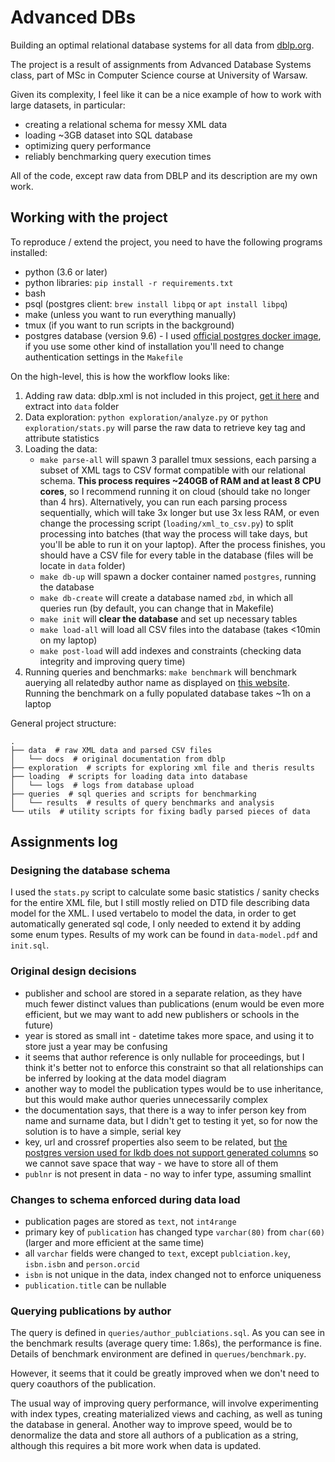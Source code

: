 # Advanced DBs

Building an optimal relational database systems for all data from [dblp.org](https://dblp.org).

The project is a result of assignments from Advanced Database Systems class, part of MSc in Computer Science
course at University of Warsaw.

Given its complexity, I feel like it can be a nice example of how to work with large datasets, in particular:

-   creating a relational schema for messy XML data
-   loading ~3GB dataset into SQL database
-   optimizing query performance
-   reliably benchmarking query execution times

All of the code, except raw data from DBLP and its description are my own work.


## Working with the project

To reproduce / extend the project, you need to have the following programs installed:

-   python (3.6 or later)
-   python libraries: `pip install -r requirements.txt`
-   bash
-   psql (postgres client: `brew install libpq` or `apt install libpq`)
-   make (unless you want to run everything manually)
-   tmux (if you want to run scripts in the background)
-   postgres database (version 9.6) - I used [official postgres docker image](https://hub.docker.com/_/postgres), 
    if you use some other kind of installation you'll need to change authentication settings in the `Makefile`

On the high-level, this is how the workflow looks like:

1.  Adding raw data: dblp.xml is not included in this project, [get it here](https://dblp.org/xml/)
    and extract into `data` folder
2.  Data exploration: `python exploration/analyze.py` or `python exploration/stats.py` will parse
    the raw data to retrieve key tag and attribute statistics
3.  Loading the data:
    -    `make parse-all` will spawn 3 parallel tmux sessions, each parsing a subset of XML tags to CSV format
        compatible with our relational schema. **This process requires ~240GB of RAM and at least 8 CPU cores**,
        so I recommend running it on cloud (should take no longer than 4 hrs). Alternatively, you can run each
        parsing process sequentially, which will take 3x longer but use 3x less RAM, or even change the processing
        script (`loading/xml_to_csv.py`) to split processing into batches (that way the process will take days,
        but you'll be able to run it on your laptop). After the process finishes, you should have a CSV file
        for every table in the database (files will be locate in `data` folder)
    -    `make db-up` will spawn a docker container named `postgres`, running the database
    -    `make db-create` will create a database named `zbd`, in which all queries run
        (by default, you can change that in Makefile)
    -    `make init` will **clear the database** and set up necessary tables
    -    `make load-all` will load all CSV files into the database (takes <10min on my laptop)
    -    `make post-load` will add indexes and constraints (checking data integrity and improving query time)
4.  Running queries and benchmarks: `make benchmark` will benchmark auerying all relatedby author name
    as displayed on [this website](https://dblp.uni-trier.de/pers/hd/d/Diks:Krzysztof). 
    Running the benchmark on a fully populated database takes ~1h on a laptop

General project structure:

```
.
├── data  # raw XML data and parsed CSV files 
│   └── docs  # original documentation from dblp
├── exploration  # scripts for exploring xml file and theris results
├── loading  # scripts for loading data into database
│   └── logs  # logs from database upload
├── queries  # sql queries and scripts for benchmarking
│   └── results  # results of query benchmarks and analysis
└── utils  # utility scripts for fixing badly parsed pieces of data
```


## Assignments log

### Designing the database schema

I used the `stats.py` script to calculate some basic statistics / sanity checks for the entire XML file,
but I still mostly relied on DTD file describing data model for the XML. I used vertabelo to model the data, 
in order to get automatically generated sql code, I only needed to extend it by
adding some enum types. Results of my work can be found in `data-model.pdf` and `init.sql`.


### Original design decisions

-   publisher and school are stored in a separate relation, as they have much fewer distinct values than publications
    (enum would be even more efficient, but we may want to add new publishers or schools in the future)
-   year is stored as small int - datetime takes more space, and using it to store just a year may be confusing
-   it seems that author reference is only nullable for proceedings, but I think it's better not to enforce this constraint
    so that all relationships can be inferred by looking at the data model diagram
-   another way to model the publication types would be to use inheritance, but this would make author queries
    unnecessarily complex
-   the documentation says, that there is a way to infer person key from name and surname data,
    but I didn't get to testing it yet, so for now the solution is to have a simple, serial key
-   key, url and crossref properties also seem to be related, but 
    [the postgres version used for lkdb does not support generated columns](https://stackoverflow.com/a/8250729)
    so we cannot save space that way - we have to store all of them
-   `publnr` is not present in data - no way to infer type, assuming smallint


### Changes to schema enforced during data load

-   publication pages are stored as `text`, not `int4range`
-   primary key of `publication` has changed type `varchar(80)` from `char(60)` (larger and more efficient at the same time)
-   all `varchar` fields were changed to `text`, except `publciation.key`, `isbn.isbn` and `person.orcid`
-   `isbn` is not unique in the data, index changed not to enforce uniqueness
-   `publication.title` can be nullable


### Querying publications by author

The query is defined in `queries/author_publciations.sql`. As you can see in the benchmark results
(average query time: 1.86s), the performance is fine. Details of benchmark environment are defined
in `querues/benchmark.py`.

However, it seems that it could be greatly improved when we don't need to query coauthors of the publication.

The usual way of improving query performance, will involve experimenting with index types, creating materialized views
and caching, as well as tuning the database in general. Another way to improve speed, would be to denormalize the data 
and store all authors of a publication as a string, although this requires a bit more work when data is updated.
